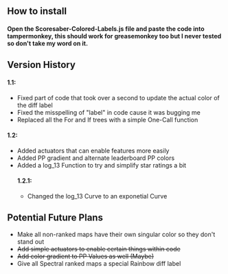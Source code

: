 ## How to install
#### Open the Scoresaber-Colored-Labels.js file and paste the code into tampermonkey, this should work for greasemonkey too but I never tested so don't take my word on it.

## Version History
#### 1.1:
- Fixed part of code that took over a second to update the actual color of the diff label
- Fixed the misspelling of "label" in code cause it was bugging me
- Replaced all the For and If trees with a simple One-Call function
  
#### 1.2:
- Added actuators that can enable features more easily
- Added PP gradient and alternate leaderboard PP colors
- Added a log_13 Function to try and simplify star ratings a bit
  #### 1.2.1:
  - Changed the log_13 Curve to an exponetial Curve

## Potential Future Plans
- Make all non-ranked maps have their own singular color so they don't stand out
- ~~Add simple actuators to enable certain things within code~~
- ~~Add color gradient to PP Values as well (Maybe)~~
- Give all Spectral ranked maps a special Rainbow diff label
